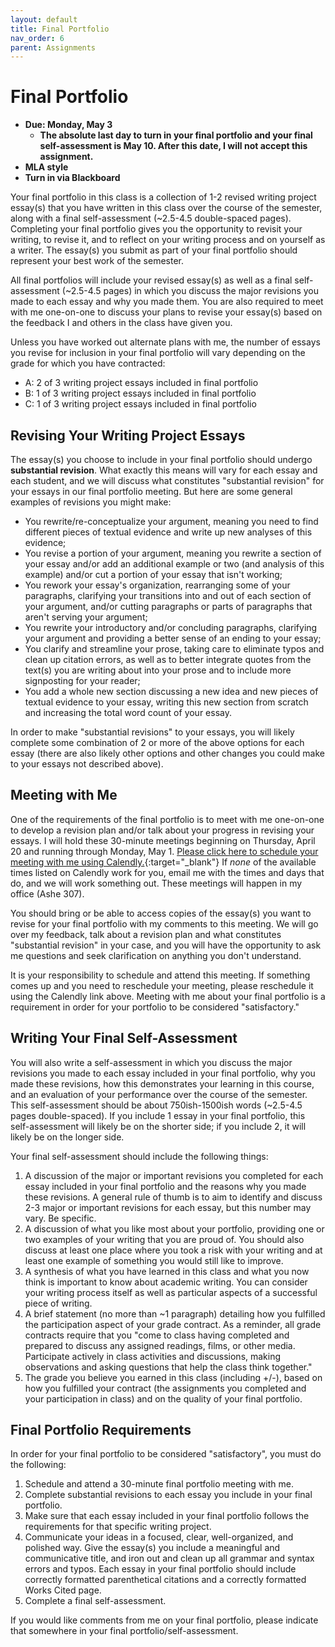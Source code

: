 ```yaml
---
layout: default
title: Final Portfolio
nav_order: 6
parent: Assignments
---
```

# Final Portfolio
* **Due: Monday, May 3**
    * **The absolute last day to turn in your final portfolio and your final self-assessment is May 10. After this date, I will not accept this assignment.**
* **MLA style**
* **Turn in via Blackboard**

Your final portfolio in this class is a collection of 1-2 revised writing project essay(s) that you have written in this class over the course of the semester, along with a final self-assessment (~2.5-4.5 double-spaced pages). Completing your final portfolio gives you the opportunity to revisit your writing, to revise it, and to reflect on your writing process and on yourself as a writer. The essay(s) you submit as part of your final portfolio should represent your best work of the semester.

All final portfolios will include your revised essay(s) as well as a final self-assessment (~2.5-4.5 pages) in which you discuss the major revisions you made to each essay and why you made them. You are also required to meet with me one-on-one to discuss your plans to revise your essay(s) based on the feedback I and others in the class have given you.

Unless you have worked out alternate plans with me, the number of essays you revise for inclusion in your final portfolio will vary depending on the grade for which you have contracted:
- A: 2 of 3 writing project essays included in final portfolio
- B: 1 of 3 writing project essays included in final portfolio
- C: 1 of 3 writing project essays included in final portfolio

## Revising Your Writing Project Essays
The essay(s) you choose to include in your final portfolio should undergo **substantial revision**. What exactly this means will vary for each essay and each student, and we will discuss what constitutes "substantial revision" for your essays in our final portfolio meeting. But here are some general examples of revisions you might make:

- You rewrite/re-conceptualize your argument, meaning you need to find different pieces of textual evidence and write up new analyses of this evidence;
- You revise a portion of your argument, meaning you rewrite a section of your essay and/or add an additional example or two (and analysis of this example) and/or cut a portion of your essay that isn't working;
- You rework your essay's organization, rearranging some of your paragraphs, clarifying your transitions into and out of each section of your argument, and/or cutting paragraphs or parts of paragraphs that aren't serving your argument;
- You rewrite your introductory and/or concluding paragraphs, clarifying your argument and providing a better sense of an ending to your essay;
- You clarify and streamline your prose, taking care to eliminate typos and clean up citation errors, as well as to better integrate quotes from the text(s) you are writing about into your prose and to include more signposting for your reader;
- You add a whole new section discussing a new idea and new pieces of textual evidence to your essay, writing this new section from scratch and increasing the total word count of your essay.

In order to make "substantial revisions" to your essays, you will likely complete some combination of 2 or more of the above options for each essay (there are also likely other options and other changes you could make to your essays not described above).

## Meeting with Me
One of the requirements of the final portfolio is to meet with me one-on-one to develop a revision plan and/or talk about your progress in revising your essays. I will hold these 30-minute meetings beginning on Thursday, April 20 and running through Monday, May 1. [Please click here to schedule your meeting with me using Calendly.](https://calendly.com/lcthomas/final-portfolio-conference?month=2023-04){:target="_blank"} If *none* of the available times listed on Calendly work for you, email me with the times and days that do, and we will work something out. These meetings will happen in my office (Ashe 307).

You should bring or be able to access copies of the essay(s) you want to revise for your final portfolio with my comments to this meeting. We will go over my feedback, talk about a revision plan and what constitutes "substantial revision" in your case, and you will have the opportunity to ask me questions and seek clarification on anything you don't understand.

It is your responsibility to schedule and attend this meeting. If something comes up and you need to reschedule your meeting, please reschedule it using the Calendly link above. Meeting with me about your final portfolio is a requirement in order for your portfolio to be considered "satisfactory."

## Writing Your Final Self-Assessment
You will also write a self-assessment in which you discuss the major revisions you made to each essay included in your final portfolio, why you made these revisions, how this demonstrates your learning in this course, and an evaluation of your performance over the course of the semester. This self-assessment should be about 750ish-1500ish words (~2.5-4.5 pages double-spaced). If you include 1 essay in your final portfolio, this self-assessment will likely be on the shorter side; if you include 2, it will likely be on the longer side.

Your final self-assessment should include the following things:
1. A discussion of the major or important revisions you completed for each essay included in your final portfolio and the reasons why you made these revisions. A general rule of thumb is to aim to identify and discuss 2-3 major or important revisions for each essay, but this number may vary. Be specific.
2. A discussion of what you like most about your portfolio, providing one or two examples of your writing that you are proud of. You should also discuss at least one place where you took a risk with your writing and at least one example of something you would still like to improve.
3. A synthesis of what you have learned in this class and what you now think is important to know about academic writing. You can consider your writing process itself as well as particular aspects of a successful piece of writing.
4. A brief statement (no more than ~1 paragraph) detailing how you fulfilled the participation aspect of your grade contract. As a reminder, all grade contracts require that you "come to class having completed and prepared to discuss any assigned readings, films, or other media. Participate actively in class activities and discussions, making observations and asking questions that help the class think together."
5. The grade you believe you earned in this class (including +/-), based on how you fulfilled your contract (the assignments you completed and your participation in class) and on the quality of your final portfolio.

## Final Portfolio Requirements
In order for your final portfolio to be considered "satisfactory", you must do the following:

1. Schedule and attend a 30-minute final portfolio meeting with me.
2. Complete substantial revisions to each essay you include in your final portfolio.
3. Make sure that each essay included in your final portfolio follows the requirements for that specific writing project.
4. Communicate your ideas in a focused, clear, well-organized, and polished way. Give the essay(s) you include a meaningful and communicative title, and iron out and clean up all grammar and syntax errors and typos. Each essay in your final portfolio should include correctly formatted parenthetical citations and a correctly formatted Works Cited page.
5. Complete a final self-assessment.

If you would like comments from me on your final portfolio, please indicate that somewhere in your final portfolio/self-assessment.
